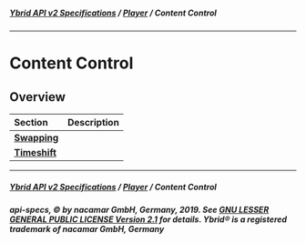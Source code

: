 ##### [**Ybrid API v2 Specifications**](../../) / [**Player**](../) / Content Control
---

# Content Control

## Overview

Section | Description
:------ | :----------
[**Swapping**](swapping) | 
[**Timeshift**](timeshift) | 


---
##### [**Ybrid API v2 Specifications**](../../) / [**Player**](../) / Content Control
##### api-specs, © by nacamar GmbH, Germany, 2019. See [GNU LESSER GENERAL PUBLIC LICENSE Version 2.1](/LICENSE) for details. Ybrid® is a registered trademark of nacamar GmbH, Germany 
